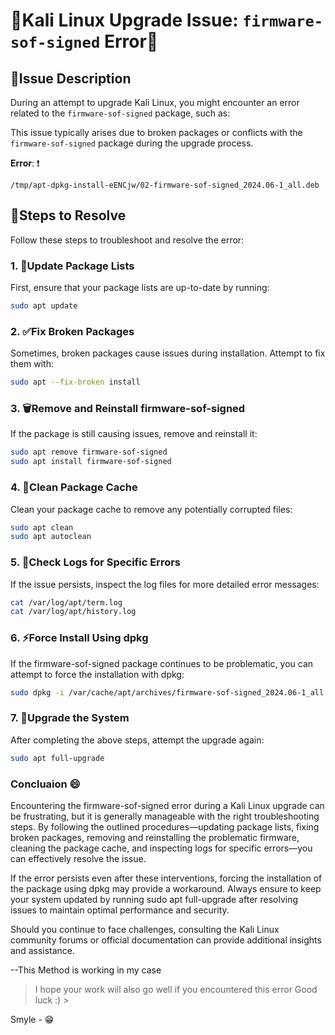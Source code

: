 # 🤯Kali Linux Upgrade Issue: `firmware-sof-signed` Error🤯

## 🛑Issue Description

During an attempt to upgrade Kali Linux, you might encounter an error related to the `firmware-sof-signed` package, such as:


This issue typically arises due to broken packages or conflicts with the `firmware-sof-signed` package during the upgrade process.

**Error**: ❗

 `/tmp/apt-dpkg-install-eENCjw/02-firmware-sof-signed_2024.06-1_all.deb`

## 📝Steps to Resolve

Follow these steps to troubleshoot and resolve the error:

### 1. 🚀Update Package Lists
First, ensure that your package lists are up-to-date by running:
```bash
sudo apt update
```

### 2. ✅Fix Broken Packages
Sometimes, broken packages cause issues during installation. Attempt to fix them with:
```bash
sudo apt --fix-broken install
```
### 3. 🗑️Remove and Reinstall firmware-sof-signed
If the package is still causing issues, remove and reinstall it:
```bash
sudo apt remove firmware-sof-signed
sudo apt install firmware-sof-signed
```
### 4. 🧹Clean Package Cache
Clean your package cache to remove any potentially corrupted files:
```bash
sudo apt clean
sudo apt autoclean
```
### 5. 📜Check Logs for Specific Errors
If the issue persists, inspect the log files for more detailed error messages:
```bash
cat /var/log/apt/term.log
cat /var/log/apt/history.log
```
### 6. ⚡Force Install Using dpkg
If the firmware-sof-signed package continues to be problematic, you can attempt to force the installation with dpkg:
```bash
sudo dpkg -i /var/cache/apt/archives/firmware-sof-signed_2024.06-1_all.deb
```
### 7. 🔄Upgrade the System
After completing the above steps, attempt the upgrade again:
```bash
sudo apt full-upgrade
```
### Concluaion 😄
Encountering the firmware-sof-signed error during a Kali Linux upgrade can be frustrating, but it is generally manageable with the right troubleshooting steps. By following the outlined procedures—updating package lists, fixing broken packages, removing and reinstalling the problematic firmware, cleaning the package cache, and inspecting logs for specific errors—you can effectively resolve the issue.

If the error persists even after these interventions, forcing the installation of the package using dpkg may provide a workaround. Always ensure to keep your system updated by running sudo apt full-upgrade after resolving issues to maintain optimal performance and security.

Should you continue to face challenges, consulting the Kali Linux community forums or official documentation can provide additional insights and assistance.

--This Method is working in my case
>  I hope your work will also go well if you encountered this error Good luck :) >

  Smyle - 😁
  



